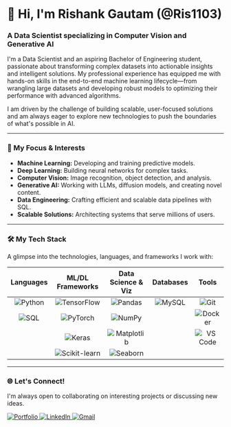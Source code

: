 # 👋 Hi, I'm Rishank Gautam (@Ris1103)

### A Data Scientist specializing in Computer Vision and Generative AI

I'm a Data Scientist and an aspiring Bachelor of Engineering student, passionate about transforming complex datasets into actionable insights and intelligent solutions. My professional experience has equipped me with hands-on skills in the end-to-end machine learning lifecycle—from wrangling large datasets and developing robust models to optimizing their performance with advanced algorithms.

I am driven by the challenge of building scalable, user-focused solutions and am always eager to explore new technologies to push the boundaries of what's possible in AI.

---

### 🚀 My Focus & Interests

-   **Machine Learning:** Developing and training predictive models.
-   **Deep Learning:** Building neural networks for complex tasks.
-   **Computer Vision:** Image recognition, object detection, and analysis.
-   **Generative AI:** Working with LLMs, diffusion models, and creating novel content.
-   **Data Engineering:** Crafting efficient and scalable data pipelines with SQL.
-   **Scalable Solutions:** Architecting systems that serve millions of users.

---

### 🛠️ My Tech Stack

A glimpse into the technologies, languages, and frameworks I work with:

| **Languages** | **ML/DL Frameworks** | **Data Science & Viz** | **Databases** | **Tools** |
| :---: | :---: | :---: | :---: | :---: |
| ![Python](https://img.shields.io/badge/Python-3776AB?style=for-the-badge&logo=python&logoColor=white) | ![TensorFlow](https://img.shields.io/badge/TensorFlow-%23FF6F00.svg?style=for-the-badge&logo=TensorFlow&logoColor=white) | ![Pandas](https://img.shields.io/badge/pandas-%23150458.svg?style=for-the-badge&logo=pandas&logoColor=white) | ![MySQL](https://img.shields.io/badge/mysql-%2300f.svg?style=for-the-badge&logo=mysql&logoColor=white) | ![Git](https://img.shields.io/badge/git-%23F05033.svg?style=for-the-badge&logo=git&logoColor=white) |
| ![SQL](https://img.shields.io/badge/SQL-025E8C?style=for-the-badge&logo=PostgreSQL&logoColor=white) | ![PyTorch](https://img.shields.io/badge/PyTorch-%23EE4C2C.svg?style=for-the-badge&logo=PyTorch&logoColor=white) | ![NumPy](https://img.shields.io/badge/numpy-%23013243.svg?style=for-the-badge&logo=numpy&logoColor=white) | | ![Docker](https://img.shields.io/badge/docker-%230db7ed.svg?style=for-the-badge&logo=docker&logoColor=white) |
| | ![Keras](https://img.shields.io/badge/Keras-%23D00000.svg?style=for-the-badge&logo=Keras&logoColor=white) | ![Matplotlib](https://img.shields.io/badge/Matplotlib-%23ffffff.svg?style=for-the-badge&logo=Matplotlib&logoColor=black) | | ![VS Code](https://img.shields.io/badge/VS%20Code-0078d7.svg?style=for-the-badge&logo=visual-studio-code&logoColor=white) |
| | ![Scikit-learn](https://img.shields.io/badge/scikit--learn-%23F7931E.svg?style=for-the-badge&logo=scikit-learn&logoColor=white) | ![Seaborn](https://img.shields.io/badge/Seaborn-3776AB?style=for-the-badge&logo=seaborn&logoColor=white) | | |

---


### 🌐 Let's Connect!

I'm always open to collaborating on interesting projects or discussing new ideas.

<p align="left">
<a href="https://tinyurl.com/rishank-gautam" target="_blank">
<img src="https://img.shields.io/badge/Portfolio-255E63?style=for-the-badge&logo=google-chrome&logoColor=white" alt="Portfolio"/>
</a>
<a href="https://www.linkedin.com/in/rishank-gautam-46284820a/" target="_blank">
<img src="https://img.shields.io/badge/LinkedIn-0077B5?style=for-the-badge&logo=linkedin&logoColor=white" alt="LinkedIn"/>
</a>
<a href="mailto:rishankgautam8@gmail.com">
<img src="https://img.shields.io/badge/Gmail-D14836?style=for-the-badge&logo=gmail&logoColor=white" alt="Gmail"/>
</a>
</p>
